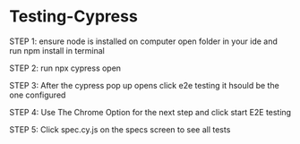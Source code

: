 # Testing-Cypress

STEP 1: ensure node is installed on computer open folder in your ide and run npm install in terminal

STEP 2: run npx cypress open

STEP 3: After the cypress pop up opens click e2e testing it hsould be the one configured

STEP 4: Use The Chrome Option for the next step and click start E2E testing

STEP 5: Click spec.cy.js on the specs screen to see all tests
